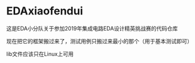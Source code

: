 # EDAxiaofendui

这是EDA小分队关于参加2019年集成电路EDA设计精英挑战赛的代码仓库

现在把它的框架搬过来了，测试用例只搬过来最小的那个（用于基本测试即可）

lib文件应该只在Linux上可用